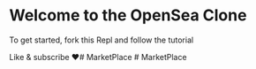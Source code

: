 # Welcome to the OpenSea Clone

To get started, fork this Repl and follow the tutorial

Like & subscribe ❤️#   M a r k e t P l a c e  
 #   M a r k e t P l a c e  
 